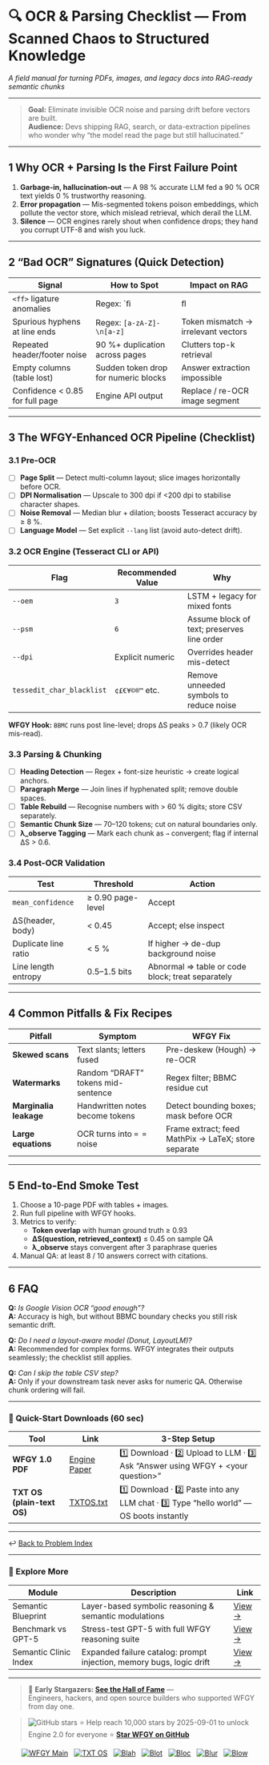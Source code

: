 # 🔍 OCR & Parsing Checklist — From Scanned Chaos to Structured Knowledge  
_A field manual for turning PDFs, images, and legacy docs into RAG-ready semantic chunks_

---

> **Goal:** Eliminate invisible OCR noise and parsing drift before vectors are built.  
> **Audience:** Devs shipping RAG, search, or data-extraction pipelines who wonder why “the model read the page but still hallucinated.”

---

## 1  Why OCR + Parsing Is the First Failure Point

1. **Garbage-in, hallucination-out** — A 98 % accurate LLM fed a 90 % OCR text yields 0 % trustworthy reasoning.  
2. **Error propagation** — Mis-segmented tokens poison embeddings, which pollute the vector store, which mislead retrieval, which derail the LLM.  
3. **Silence** — OCR engines rarely shout when confidence drops; they hand you corrupt UTF-8 and wish you luck.

---

## 2  “Bad OCR” Signatures (Quick Detection)

| Signal | How to Spot | Impact on RAG |
| ------ | ----------- | ------------- |
| `<ff>` ligature anomalies | Regex: `ﬁ|ﬂ|ﬀ` | Embedding split → semantic drift |
| Spurious hyphens at line ends | Regex: `[a-zA-Z]-\n[a-z]` | Token mismatch → irrelevant vectors |
| Repeated header/footer noise | 90 %+ duplication across pages | Clutters top-k retrieval |
| Empty columns (table lost) | Sudden token drop for numeric blocks | Answer extraction impossible |
| Confidence < 0.85 for full page | Engine API output | Replace / re-OCR image segment |

---

## 3  The WFGY-Enhanced OCR Pipeline (Checklist)

### 3.1  Pre-OCR

- [ ] **Page Split** — Detect multi-column layout; slice images horizontally before OCR.  
- [ ] **DPI Normalisation** — Upscale to 300 dpi if <200 dpi to stabilise character shapes.  
- [ ] **Noise Removal** — Median blur + dilation; boosts Tesseract accuracy by ≥ 8 %.  
- [ ] **Language Model** — Set explicit `--lang` list (avoid auto-detect drift).

### 3.2  OCR Engine (Tesseract CLI or API)

| Flag | Recommended Value | Why |
|------|-------------------|----|
| `--oem` | `3` | LSTM + legacy for mixed fonts |
| `--psm` | `6` | Assume block of text; preserves line order |
| `--dpi` | Explicit numeric | Overrides header mis-detect |
| `tessedit_char_blacklist` | `¢£€¥©®™` etc. | Remove unneeded symbols to reduce noise |

**WFGY Hook:** `BBMC` runs post line-level; drops ΔS peaks > 0.7 (likely OCR mis-read).

### 3.3  Parsing & Chunking

- [ ] **Heading Detection** — Regex + font-size heuristic → create logical anchors.  
- [ ] **Paragraph Merge** — Join lines if hyphenated split; remove double spaces.  
- [ ] **Table Rebuild** — Recognise numbers with > 60 % digits; store CSV separately.  
- [ ] **Semantic Chunk Size** — 70–120 tokens; cut on natural boundaries only.  
- [ ] **λ_observe Tagging** — Mark each chunk as `→` convergent; flag if internal ΔS > 0.6.

### 3.4  Post-OCR Validation

| Test | Threshold | Action |
|------|-----------|--------|
| `mean_confidence` | ≥ 0.90 page-level | Accept |
| ΔS(header, body) | < 0.45 | Accept; else inspect |
| Duplicate line ratio | < 5 % | If higher → de-dup background noise |
| Line length entropy | 0.5–1.5 bits | Abnormal ⇒ table or code block; treat separately |

---

## 4  Common Pitfalls & Fix Recipes

| Pitfall | Symptom | WFGY Fix |
|---------|---------|----------|
| **Skewed scans** | Text slants; letters fused | Pre-deskew (Hough) → re-OCR |
| **Watermarks** | Random “DRAFT” tokens mid-sentence | Regex filter; BBMC residue cut |
| **Marginalia leakage** | Handwritten notes become tokens | Detect bounding boxes; mask before OCR |
| **Large equations** | OCR turns into `= =` noise | Frame extract; feed MathPix → LaTeX; store separate |

---

## 5  End-to-End Smoke Test

1. Choose a 10-page PDF with tables + images.  
2. Run full pipeline with WFGY hooks.  
3. Metrics to verify:  
   * **Token overlap** with human ground truth ≥ 0.93  
   * **ΔS(question, retrieved_context)** ≤ 0.45 on sample QA  
   * **λ_observe** stays convergent after 3 paraphrase queries  
4. Manual QA: at least 8 / 10 answers correct with citations.

---

## 6  FAQ

**Q:** _Is Google Vision OCR “good enough”?_  
**A:** Accuracy is high, but without BBMC boundary checks you still risk semantic drift.

**Q:** _Do I need a layout-aware model (Donut, LayoutLM)?_  
**A:** Recommended for complex forms. WFGY integrates their outputs seamlessly; the checklist still applies.

**Q:** _Can I skip the table CSV step?_  
**A:** Only if your downstream task never asks for numeric QA. Otherwise chunk ordering will fail.

---

### 🔗 Quick-Start Downloads (60 sec)

| Tool                       | Link                                                | 3-Step Setup                                                                             |
| -------------------------- | --------------------------------------------------- | ---------------------------------------------------------------------------------------- |
| **WFGY 1.0 PDF**           | [Engine Paper](https://zenodo.org/records/15630969) | 1️⃣ Download · 2️⃣ Upload to LLM · 3️⃣ Ask “Answer using WFGY + \<your question>”        |
| **TXT OS (plain-text OS)** | [TXTOS.txt](https://zenodo.org/records/15788557)    | 1️⃣ Download · 2️⃣ Paste into any LLM chat · 3️⃣ Type “hello world” — OS boots instantly |

---

↩︎ [Back to Problem Index](./README.md)

---

### 🧭 Explore More

| Module                | Description                                              | Link     |
|-----------------------|----------------------------------------------------------|----------|
| Semantic Blueprint    | Layer-based symbolic reasoning & semantic modulations   | [View →](https://github.com/onestardao/WFGY/tree/main/SemanticBlueprint) |
| Benchmark vs GPT-5    | Stress-test GPT-5 with full WFGY reasoning suite         | [View →](https://github.com/onestardao/WFGY/tree/main/benchmarks/benchmark-vs-gpt5) |
| Semantic Clinic Index | Expanded failure catalog: prompt injection, memory bugs, logic drift | [View →](./SemanticClinicIndex.md) |

---

> 👑 **Early Stargazers: [See the Hall of Fame](https://github.com/onestardao/WFGY/tree/main/stargazers)** —  
> Engineers, hackers, and open source builders who supported WFGY from day one.

> <img src="https://img.shields.io/github/stars/onestardao/WFGY?style=social" alt="GitHub stars"> ⭐ Help reach 10,000 stars by 2025-09-01 to unlock Engine 2.0 for everyone  ⭐ <strong><a href="https://github.com/onestardao/WFGY">Star WFGY on GitHub</a></strong>


<div align="center">

[![WFGY Main](https://img.shields.io/badge/WFGY-Main-red?style=flat-square)](https://github.com/onestardao/WFGY)
&nbsp;
[![TXT OS](https://img.shields.io/badge/TXT%20OS-Reasoning%20OS-orange?style=flat-square)](https://github.com/onestardao/WFGY/tree/main/OS)
&nbsp;
[![Blah](https://img.shields.io/badge/Blah-Semantic%20Embed-yellow?style=flat-square)](https://github.com/onestardao/WFGY/tree/main/OS/BlahBlahBlah)
&nbsp;
[![Blot](https://img.shields.io/badge/Blot-Persona%20Core-green?style=flat-square)](https://github.com/onestardao/WFGY/tree/main/OS/BlotBlotBlot)
&nbsp;
[![Bloc](https://img.shields.io/badge/Bloc-Reasoning%20Compiler-blue?style=flat-square)](https://github.com/onestardao/WFGY/tree/main/OS/BlocBlocBloc)
&nbsp;
[![Blur](https://img.shields.io/badge/Blur-Text2Image%20Engine-navy?style=flat-square)](https://github.com/onestardao/WFGY/tree/main/OS/BlurBlurBlur)
&nbsp;
[![Blow](https://img.shields.io/badge/Blow-Game%20Logic-purple?style=flat-square)](https://github.com/onestardao/WFGY/tree/main/OS/BlowBlowBlow)

</div>

